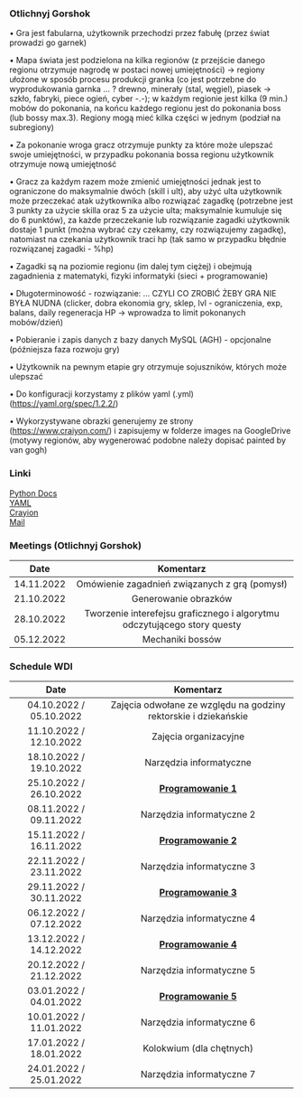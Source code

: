 ### Otlichnyj Gorshok
•	Gra jest fabularna, użytkownik przechodzi przez fabułę (przez świat prowadzi go garnek)

•	Mapa świata jest podzielona na kilka regionów (z przejście danego regionu otrzymuje nagrodę w postaci nowej umiejętności) -> regiony ułożone w sposób procesu produkcji granka (co jest potrzebne do wyprodukowania garnka … ? drewno, minerały (stal, węgiel), piasek -> szkło, fabryki, piece ogień, cyber -.-); w każdym regionie jest kilka (9 min.) mobów do pokonania, na końcu każdego regionu jest do pokonania boss (lub bossy max.3). Regiony mogą mieć kilka części w jednym (podział na subregiony)

•	Za pokonanie wroga gracz otrzymuje punkty za które może ulepszać swoje umiejętności, w przypadku pokonania bossa regionu użytkownik otrzymuje nową umiejętność 

•	Gracz za każdym razem może zmienić umiejętności jednak jest to ograniczone do maksymalnie dwóch (skill i ult), aby użyć ulta użytkownik może przeczekać atak użytkownika albo rozwiązać zagadkę (potrzebne jest 3 punkty za użycie skilla oraz 5 za użycie ulta; maksymalnie kumuluje się do 6 punktów), za każde przeczekanie lub rozwiązanie zagadki użytkownik dostaje 1 punkt (można wybrać czy czekamy, czy rozwiązujemy zagadkę), natomiast na czekania użytkownik traci hp (tak samo w przypadku błędnie rozwiązanej zagadki - %hp) 

•	Zagadki są na poziomie regionu (im dalej tym ciężej) i obejmują zagadnienia z matematyki, fizyki informatyki (sieci + programowanie)

•	Długoterminowość - rozwiązanie: … CZYLI CO ZROBIĆ ŻEBY GRA NIE BYŁA NUDNA (clicker, dobra ekonomia gry, sklep, lvl - ograniczenia, exp, balans, daily regeneracja HP -> wprowadza to limit pokonanych mobów/dzień) 

•	Pobieranie i zapis danych z bazy danych MySQL (AGH) - opcjonalne (późniejsza faza rozwoju gry)

•	Użytkownik na pewnym etapie gry otrzymuje sojuszników, których może ulepszać

•	Do konfiguracji korzystamy z plików yaml (.yml) (https://yaml.org/spec/1.2.2/)

•	Wykorzystywane obrazki generujemy ze strony (https://www.craiyon.com/) i zapisujemy w folderze images na GoogleDrive (motywy regionów, aby wygenerować podobne należy dopisać painted by van gogh)

### Linki
[Python Docs](https://docs.python.org/3.10/)\
[YAML](https://yaml.org/spec/1.2.2/)\
[Crayion](https://www.craiyon.com/)\
[Mail](https://poczta.agh.edu.pl)

### Meetings (Otlichnyj Gorshok)
|  Date   |                            Komentarz                            |
|:-------:|:---------------------------------------------------------------:|
| 14.11.2022 | Omówienie zagadnień związanych z grą (pomysł) | 
| 21.10.2022 | Generowanie obrazków                     | 
| 28.10.2022 |                     Tworzenie interefejsu graficznego i algorytmu odczytującego story questy                   | 
| 05.12.2022 |                 Mechaniki bossów                |


### Schedule WDI
|  Date   |                            Komentarz                            |
|:-------:|:---------------------------------------------------------------:|
| 04.10.2022 / 05.10.2022 | Zajęcia odwołane ze względu na godziny rektorskie i dziekańskie | 
| 11.10.2022 / 12.10.2022 |                      Zajęcia organizacyjne                      | 
| 18.10.2022 / 19.10.2022 |                     Narzędzia informatyczne                     | 
| 25.10.2022 / 26.10.2022 |                 <b><u>Programowanie 1 </u> </b>                 |
| 08.11.2022 / 09.11.2022 |                    Narzędzia informatyczne 2                    |
| 15.11.2022 / 16.11.2022 |                 <b><u>Programowanie 2 </u> </b>                 |
| 22.11.2022 / 23.11.2022 |                    Narzędzia informatyczne 3                    |
| 29.11.2022 / 30.11.2022 |                 <b><u>Programowanie 3 </u> </b>                 |
| 06.12.2022 / 07.12.2022 |                    Narzędzia informatyczne 4                    |
| 13.12.2022 / 14.12.2022 |                 <b><u>Programowanie 4 </u> </b>                 |
| 20.12.2022 / 21.12.2022 |                    Narzędzia informatyczne 5                    |
| 03.01.2022 / 04.01.2022 |                 <b><u>Programowanie 5 </u> </b>                 |
| 10.01.2022 / 11.01.2022 |                    Narzędzia informatyczne 6                    |
| 17.01.2022 / 18.01.2022 |                    Kolokwium (dla chętnych)                     |
| 24.01.2022 / 25.01.2022 |                    Narzędzia informatyczne 7                    |
